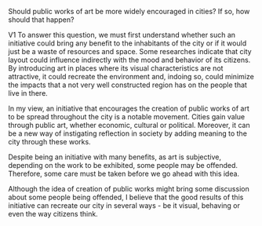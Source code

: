 Should public works of art be more widely encouraged in cities? If so, how should that happen?

V1
To answer this question, we must first understand whether such an initiative could bring any benefit to the inhabitants of the city or if it would just be a waste of resources and space. Some researches indicate that city layout could influence indirectly with the mood and behavior of its citizens. By introducing art in places where its visual characteristics are not attractive, it could recreate the environment and, indoing so, could minimize the impacts that a not very well constructed region has on the people that live in there.

In my view, an initiative that encourages the creation of public works of art to be spread throughout the city is a notable movement. Cities gain value through public art, whether economic, cultural or political. Moreover, it can be a new way of instigating reflection in society by adding meaning to the city through these works.

Despite being an initiative with many benefits, as art is subjective, depending on the work to be exhibited, some people may be offended. Therefore, some care must be taken before we go ahead with this idea.

Although the idea of creation of public works might bring some discussion about some people being offended, I believe that the good results of this initiative can recreate our city in several ways - be it visual, behaving or even the way citizens think.
